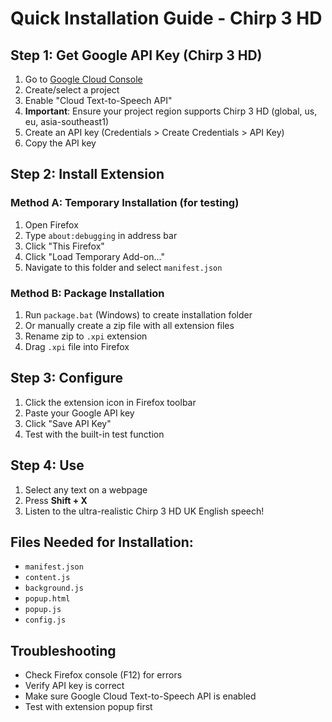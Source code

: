 # Quick Installation Guide - Chirp 3 HD

## Step 1: Get Google API Key (Chirp 3 HD)
1. Go to [Google Cloud Console](https://console.cloud.google.com/)
2. Create/select a project
3. Enable "Cloud Text-to-Speech API"
4. **Important**: Ensure your project region supports Chirp 3 HD (global, us, eu, asia-southeast1)
5. Create an API key (Credentials > Create Credentials > API Key)
6. Copy the API key

## Step 2: Install Extension

### Method A: Temporary Installation (for testing)
1. Open Firefox
2. Type `about:debugging` in address bar
3. Click "This Firefox"
4. Click "Load Temporary Add-on..."
5. Navigate to this folder and select `manifest.json`

### Method B: Package Installation
1. Run `package.bat` (Windows) to create installation folder
2. Or manually create a zip file with all extension files
3. Rename zip to `.xpi` extension
4. Drag `.xpi` file into Firefox

## Step 3: Configure
1. Click the extension icon in Firefox toolbar
2. Paste your Google API key
3. Click "Save API Key"
4. Test with the built-in test function

## Step 4: Use
1. Select any text on a webpage
2. Press **Shift + X**
3. Listen to the ultra-realistic Chirp 3 HD UK English speech!

## Files Needed for Installation:
- `manifest.json`
- `content.js`
- `background.js` 
- `popup.html`
- `popup.js`
- `config.js`

## Troubleshooting
- Check Firefox console (F12) for errors
- Verify API key is correct
- Make sure Google Cloud Text-to-Speech API is enabled
- Test with extension popup first